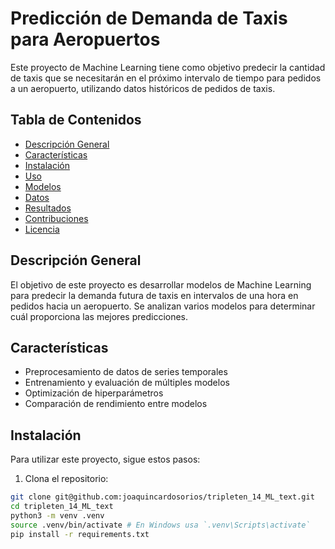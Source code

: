 # Predicción de Demanda de Taxis para Aeropuertos

Este proyecto de Machine Learning tiene como objetivo predecir la cantidad de taxis que se necesitarán en el próximo intervalo de tiempo para pedidos a un aeropuerto, utilizando datos históricos de pedidos de taxis.

## Tabla de Contenidos

- [Descripción General](#descripción-general)
- [Características](#características)
- [Instalación](#instalación)
- [Uso](#uso)
- [Modelos](#modelos)
- [Datos](#datos)
- [Resultados](#resultados)
- [Contribuciones](#contribuciones)
- [Licencia](#licencia)

## Descripción General

El objetivo de este proyecto es desarrollar modelos de Machine Learning para predecir la demanda futura de taxis en intervalos de una hora en pedidos hacia un aeropuerto. Se analizan varios modelos para determinar cuál proporciona las mejores predicciones.

## Características

- Preprocesamiento de datos de series temporales
- Entrenamiento y evaluación de múltiples modelos
- Optimización de hiperparámetros
- Comparación de rendimiento entre modelos

## Instalación

Para utilizar este proyecto, sigue estos pasos:

1. Clona el repositorio:

```bash
git clone git@github.com:joaquincardosorios/tripleten_14_ML_text.git
cd tripleten_14_ML_text
python3 -m venv .venv
source .venv/bin/activate # En Windows usa `.venv\Scripts\activate`
pip install -r requirements.txt
```